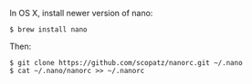 In OS X, install newer version of nano:
```
$ brew install nano
```

Then:
```
$ git clone https://github.com/scopatz/nanorc.git ~/.nano
$ cat ~/.nano/nanorc >> ~/.nanorc
```
